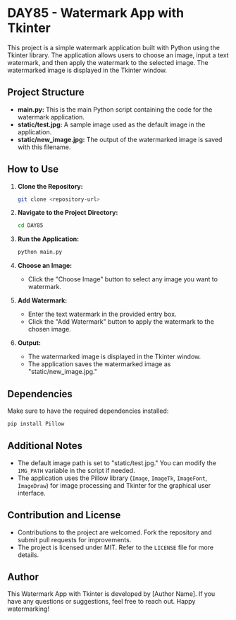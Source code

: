 #  DAY85 - Watermark App with Tkinter 

This project is a simple watermark application built with Python using the Tkinter library. The application allows users to choose an image, input a text watermark, and then apply the watermark to the selected image. The watermarked image is displayed in the Tkinter window.

## Project Structure

- **main.py:** This is the main Python script containing the code for the watermark application.
- **static/test.jpg:** A sample image used as the default image in the application.
- **static/new_image.jpg:** The output of the watermarked image is saved with this filename.

## How to Use

1. **Clone the Repository:**
   ```bash
   git clone <repository-url>
   ```

2. **Navigate to the Project Directory:**
   ```bash
   cd DAY85
   ```

3. **Run the Application:**
   ```bash
   python main.py
   ```

4. **Choose an Image:**
   - Click the "Choose Image" button to select any image you want to watermark.

5. **Add Watermark:**
   - Enter the text watermark in the provided entry box.
   - Click the "Add Watermark" button to apply the watermark to the chosen image.

6. **Output:**
   - The watermarked image is displayed in the Tkinter window.
   - The application saves the watermarked image as "static/new_image.jpg."

## Dependencies

Make sure to have the required dependencies installed:

```bash
pip install Pillow
```

## Additional Notes

- The default image path is set to "static/test.jpg." You can modify the `IMG_PATH` variable in the script if needed.
- The application uses the Pillow library (`Image`, `ImageTk`, `ImageFont`, `ImageDraw`) for image processing and Tkinter for the graphical user interface.

## Contribution and License

- Contributions to the project are welcomed. Fork the repository and submit pull requests for improvements.
- The project is licensed under MIT. Refer to the `LICENSE` file for more details.

## Author

This Watermark App with Tkinter is developed by [Author Name]. If you have any questions or suggestions, feel free to reach out. Happy watermarking!